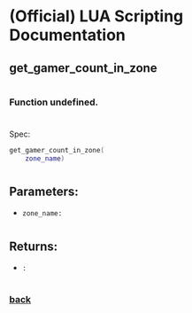 
# (Official) LUA Scripting Documentation

## get_gamer_count_in_zone
#
### Function undefined.
#
Spec:
```lua
get_gamer_count_in_zone(
	zone_name)
```
#
## Parameters:
- `zone_name:` 
#  

## Returns:
- `:` 
#
### [back](../other)
